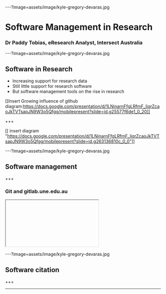 ---?image=assets/image/kyle-gregory-devaras.jpg


# Software Management in Research

### Dr Paddy Tobias, eResearch Analyst, Intersect Australia

---?image=assets/image/kyle-gregory-devaras.jpg

## Software in Research

- Increasing support for research data
- Still little support for research software
- But software management tools on the rise in research

[[Insert Growing influence of github diagram:https://docs.google.com/presentation/d/1LNinarnFfgLRfmF_IiqrZcaoJkTVTsapJN9W3o5Qfgg/mobilepresent?slide=id.g25577f6de1_0_20]]

+++


[[ insert diagram "https://docs.google.com/presentation/d/1LNinarnFfgLRfmF_IiqrZcaoJkTVTsapJN9W3o5Qfgg/mobilepresent?slide=id.g263136810c_0_0"]]

---?image=assets/image/kyle-gregory-devaras.jpg
## Software management

+++ 

### Git and gitlab.une.edu.au

<iframe class="stretch" data-src="https://gitlab.une.edu.au/"></iframe>

---?image=assets/image/kyle-gregory-devaras.jpg
## Software citation

+++

---
